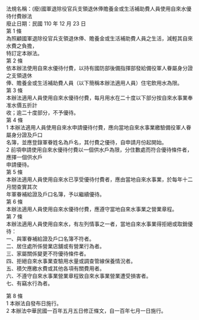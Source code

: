 法規名稱：(廢)國軍退除役官兵支領退休俸贍養金或生活補助費人員使用自來水優待付費辦法  
廢止日期：民國 110 年 12 月 23 日  
第 1 條  
為照顧國軍退除役官兵支領退休俸、贍養金或生活補助費人員之生活，減輕其自來水費之負擔，  
特訂定本辦法。  
第 2 條  
依本辦法使用自來水優待付費，以持有國防部後備指揮部發給備役軍人眷屬身分證之支領退休  
俸、贍養金或生活補助費人員（以下簡稱本辦法適用人員）住宅飲用水為限。  
第 3 條  
本辦法適用人員使用自來水優待付費，每月用水在二十度以下部分按自來水事業奉准水價五折計  
收；逾二十度部分，不予優待。  
第 4 條  
1 本辦法適用人員使用自來水申請優待付費，應向當地自來水事業繳驗備役軍人眷屬身分證及戶口  
名簿，並應登錄軍眷姓名為戶名，其付費之優待，自申請月份起開始。  
2 前項申請使用自來水優待付費以一個供水戶為限，分住數處而符合優待條件者，應擇一個供水戶  
申請優待。  
第 5 條  
本辦法適用人員使用自來水已享受優待付費者，應由當地自來水事業，於每年十二月間查實其次  
年軍眷補給證及戶口名簿，予以繼續優待。  
第 6 條  
本辦法適用人員使用自來水優待付費，應遵守當地自來水事業之營業章程。  
第 7 條  
本辦法適用人員使用自來水，有左列情事之一者，當地自來水事業得拒絕或取銷優待：  
一、與軍眷補給證及戶口名簿不符者。  
二、居住處所係營業店舖或有營業行為者。  
三、家屬關係變更不符優待條件者。  
四、拒絕自來水事業查驗用水量或調查管線保養情況者。  
五、積欠應繳水費或其他各項有關費用者。  
六、不遵守自來水事業營業章程致自來水事業營業遭受損害者。  
七、有竊水行為者。  


第 8 條  
1 本辦法自發布日施行。  
2 本辦法中華民國一百年五月五日修正條文，自一百年七月一日施行。  


